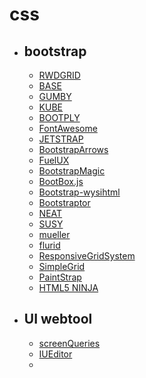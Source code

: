 # css

- ## bootstrap
	- [RWDGRID](http://rwdgrid.com/)
	- [BASE](http://getbase.org/)
	- [GUMBY](http://www.gumbyframework.com/)
	- [KUBE](https://imperavi.com/kube/)
	- [BOOTPLY](http://www.bootply.com/)
	- [FontAwesome](http://fortawesome.github.io/Font-Awesome/)
	- [JETSTRAP](https://jetstrap.com/)
	- [BootstrapArrows](http://bootstrap-arrows.iarfhlaith.com/)
	- [FuelUX](http://getfuelux.com/)
	- [BootstrapMagic](http://pikock.github.io/bootstrap-magic/)
	- [BootBox.js](http://bootboxjs.com/)
	- [Bootstrap-wysihtml](http://jhollingworth.github.io/bootstrap-wysihtml5/)
	- [Bootstraptor](http://bootstraptor.com/)
	- [NEAT](http://neat.bourbon.io/)
	- [SUSY](http://susy.oddbird.net/)
	- [mueller](http://muellergridsystem.com/)
	- [flurid](http://kflorence.github.io/flurid/)
	- [ResponsiveGridSystem](http://www.responsivegridsystem.com/)
	- [SimpleGrid](http://thisisdallas.github.io/Simple-Grid/)
	- [PaintStrap](http://paintstrap.com/)
	- [HTML5 NINJA](http://html5-ninja.com/preview/index/5#.URI96mdRbLv)

- ## UI webtool
	- [screenQueries](http://beta.screenqueri.es/)
	- [IUEditor](http://www.iueditor.org/product)
	-  
